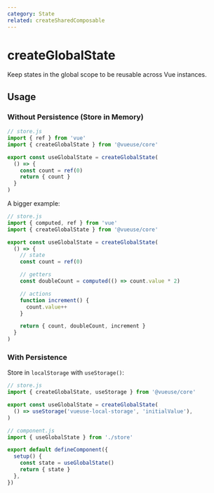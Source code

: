 ```yaml
---
category: State
related: createSharedComposable
---
```


# createGlobalState

Keep states in the global scope to be reusable across Vue instances.

## Usage

### Without Persistence (Store in Memory)

```js
// store.js
import { ref } from 'vue'
import { createGlobalState } from '@vueuse/core'

export const useGlobalState = createGlobalState(
  () => {
    const count = ref(0)
    return { count }
  }
)
```

A bigger example:

```js
// store.js
import { computed, ref } from 'vue'
import { createGlobalState } from '@vueuse/core'

export const useGlobalState = createGlobalState(
  () => {
    // state
    const count = ref(0)

    // getters
    const doubleCount = computed(() => count.value * 2)

    // actions
    function increment() {
      count.value++
    }

    return { count, doubleCount, increment }
  }
)
```

### With Persistence

Store in `localStorage` with `useStorage()`:

```js
// store.js
import { createGlobalState, useStorage } from '@vueuse/core'

export const useGlobalState = createGlobalState(
  () => useStorage('vueuse-local-storage', 'initialValue'),
)
```

```js
// component.js
import { useGlobalState } from './store'

export default defineComponent({
  setup() {
    const state = useGlobalState()
    return { state }
  },
})
```
